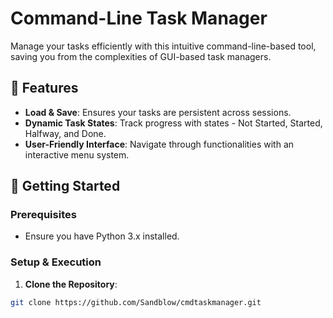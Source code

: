 # Command-Line Task Manager

Manage your tasks efficiently with this intuitive command-line-based tool, saving you from the complexities of GUI-based task managers.

## 🌟 Features

- **Load & Save**: Ensures your tasks are persistent across sessions.
- **Dynamic Task States**: Track progress with states - Not Started, Started, Halfway, and Done.
- **User-Friendly Interface**: Navigate through functionalities with an interactive menu system.

## 🚀 Getting Started

### Prerequisites

- Ensure you have Python 3.x installed.

### Setup & Execution

1. **Clone the Repository**:

```bash
git clone https://github.com/Sandblow/cmdtaskmanager.git
